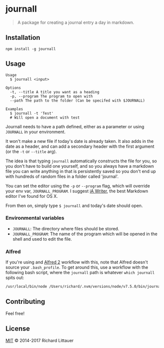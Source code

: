 # journall

> A package for creating a journal entry a day in markdown.

## Installation

`npm install -g journall`

## Usage

```
Usage
  $ journall <input>

Options
  -t, --title A title you want as a heading
  -p, --program The program to open with
  --path The path to the folder (Can be specifed with $JOURNALL)

Examples
  $ journall -t 'Test'
  # Will open a document with test
```

Journall needs to have a path defined, either as a parameter or using `JOURNALL` in your environment.

It won't make a new file if today's date is already taken. It also adds in the date as a header, and can add a secondary header with the first argument (or the `-t` or `--title` arg).

The idea is that typing `journall` automatically constructs the file for you, so you don't have to build one yourself, and so you always have a markdown file you can write anything in that is persistently saved so you don't end up with hundreds of random files in a folder called 'journal'.

You can set the editor using the `-p` or `--program` flag, which will override your env var, `JOURNALL_PROGRAM`. I suggest [iA Writer](http://www.iawriter.com/mac/), the best Markdown editor I've found for OS X.

From then on, simply type `$ journall` and today's date should open.

### Environmental variables

* `JOURNALL`: The directory where files should be stored.  
* `JOURNALL_PROGRAM`: The name of the program which will be opened in the shell and used to edit the file.  

### Alfred

If you're using and [Alfred 2](https://www.alfredapp.com/) workflow with this, note that Alfred doesn't source your `.bash_profile`. To get around this, use a workflow with the following bash script, where the `journall` path is whatever `which journall` spits out:

```sh
/usr/local/bin/node /Users/richard/.nvm/versions/node/v7.5.0/bin/journall {query} --path='/Users/richard/src/journal/' -p 'iA Writer'
```

## Contributing

Feel free!

## License

[MIT](LICENSE) © 2014-2017 Richard Littauer
